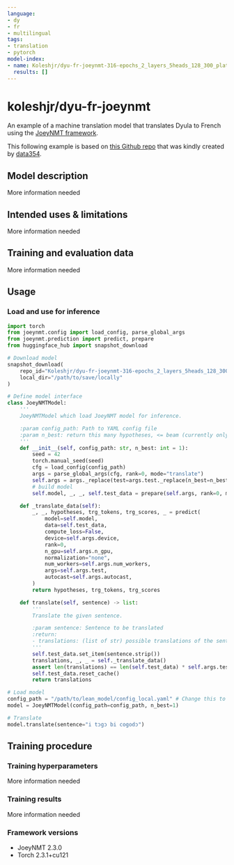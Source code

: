 ```yaml
---
language:
- dy
- fr
- multilingual
tags:
- translation
- pytorch
model-index:
- name: Koleshjr/dyu-fr-joeynmt-316-epochs_2_layers_5heads_128_300_plateau_2000_7_45_20_93
  results: []
---
```


# koleshjr/dyu-fr-joeynmt

An example of a machine translation model that translates Dyula to French using the [JoeyNMT framework](https://github.com/joeynmt/joeynmt).

This following example is based on [this Github repo](https://github.com/data354/koumakanMT-challenge) that was kindly created by [data354](https://data354.com/en/).

## Model description

More information needed

## Intended uses & limitations

More information needed

## Training and evaluation data

More information needed

## Usage

### Load and use for inference

```python
import torch
from joeynmt.config import load_config, parse_global_args
from joeynmt.prediction import predict, prepare
from huggingface_hub import snapshot_download

# Download model
snapshot_download(
    repo_id="Koleshjr/dyu-fr-joeynmt-316-epochs_2_layers_5heads_128_300_plateau_2000_7_45_20_93",
    local_dir="/path/to/save/locally"
)

# Define model interface
class JoeyNMTModel:
    '''
    JoeyNMTModel which load JoeyNMT model for inference.

    :param config_path: Path to YAML config file
    :param n_best: return this many hypotheses, <= beam (currently only 1)
    '''
    def __init__(self, config_path: str, n_best: int = 1):
        seed = 42
        torch.manual_seed(seed)
        cfg = load_config(config_path)
        args = parse_global_args(cfg, rank=0, mode="translate")
        self.args = args._replace(test=args.test._replace(n_best=n_best))
        # build model
        self.model, _, _, self.test_data = prepare(self.args, rank=0, mode="translate")

    def _translate_data(self):
        _, _, hypotheses, trg_tokens, trg_scores, _ = predict(
            model=self.model,
            data=self.test_data,
            compute_loss=False,
            device=self.args.device,
            rank=0,
            n_gpu=self.args.n_gpu,
            normalization="none",
            num_workers=self.args.num_workers,
            args=self.args.test,
            autocast=self.args.autocast,
        )
        return hypotheses, trg_tokens, trg_scores

    def translate(self, sentence) -> list:
        '''
        Translate the given sentence.

        :param sentence: Sentence to be translated
        :return:
        - translations: (list of str) possible translations of the sentence.
        '''
        self.test_data.set_item(sentence.strip())
        translations, _, _ = self._translate_data()
        assert len(translations) == len(self.test_data) * self.args.test.n_best
        self.test_data.reset_cache()
        return translations

# Load model
config_path = "/path/to/lean_model/config_local.yaml" # Change this to the path to your model congig file
model = JoeyNMTModel(config_path=config_path, n_best=1)

# Translate
model.translate(sentence="i tɔgɔ bi cogodɔ")
```

## Training procedure

### Training hyperparameters

More information needed

### Training results

More information needed

### Framework versions

- JoeyNMT 2.3.0
- Torch 2.3.1+cu121

